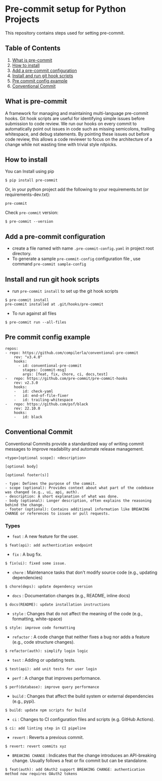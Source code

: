 # Pre-commit setup for Python Projects

This repository contains steps used for setting pre-commit.

## Table of Contents
1. [What is pre-commit](#PreCommitAbout)
2. [How to install](#HowToInstall)
3. [Add a pre-commit configuration](#PreCommitConfiguration)
4. [Install and run git hook scripts](#InstallGitHookScripts)
5. [Pre commit config example](#PreCommitConfigExample)
6. [Conventional Commit](#ConventionalCommits)

## What is pre-commit <a name="PreCommitAbout"></a>
A framework for managing and maintaining multi-language pre-commit hooks.
Git hook scripts are useful for identifying simple issues before submission to code review. We run our hooks on every commit to automatically point out issues in code such as missing semicolons, trailing whitespace, and debug statements. By pointing these issues out before code review, this allows a code reviewer to focus on the architecture of a change while not wasting time with trivial style nitpicks.

## How to install <a name="HowToInstall"></a>
You can Install using pip
```
$ pip install pre-commit
```
Or, in your python project add the following to your requirements.txt (or requirements-dev.txt):
```
pre-commit
```
Check `pre-commit` version:
```
$ pre-commit --version
```

## Add a pre-commit configuration <a name="PreCommitConfiguration"></a>
- create a file named with name `.pre-commit-config.yaml` in project root directory.
- To generate a sample `pre-commit-config` configuration file , use command `pre-commit sample-config`

## Install and run git hook scripts <a name="InstallGitHookScripts"></a>
- run `pre-commit install` to set up the git hook scripts
```
$ pre-commit install
pre-commit installed at .git/hooks/pre-commit
```
- To run against all files
```
$ pre-commit run --all-files
```

## Pre commit config example <a name="PreCommitConfigExample"></a>

```
repos:
- repo: https://github.com/compilerla/conventional-pre-commit
    rev: "v3.4.0"
    hooks:
      - id: conventional-pre-commit
        stages: [commit-msg]
        args: [feat, fix, chore, ci, docs,test]
-   repo: https://github.com/pre-commit/pre-commit-hooks
    rev: v2.3.0
    hooks:
    -   id: check-yaml
    -   id: end-of-file-fixer
    -   id: trailing-whitespace
-   repo: https://github.com/psf/black
    rev: 22.10.0
    hooks:
    -   id: black
```

## Conventional Commit <a name="ConventionalCommits"></a>
Conventional Commits provide a standardized way of writing commit messages to improve readability and automate release management.
```
<type>[optional scope]: <description>

[optional body]

[optional footer(s)]

- type: Defines the purpose of the commit.
- scope (optional): Provides context about what part of the codebase was changed (e.g., ui, api, auth).
- description: A short explanation of what was done.
- body (optional): Longer description, often explains the reasoning behind the change.
- footer (optional): Contains additional information like BREAKING CHANGE or references to issues or pull requests.

```
### Types
* `feat` : A new feature for the user.
```
$ feat(api): add authentication endpoint
```
* `fix` : A bug fix.
```
$ fix(ui): fixed some issue.
```
* `chore` : Maintenance tasks that don't modify source code (e.g., updating dependencies)
```
$ chore(deps): update dependency version
```
* `docs` : Documentation changes (e.g., README, inline docs)
```
$ docs(README): update installation instructions
```
* `style` : Changes that do not affect the meaning of the code (e.g., formatting, white-space)
```
$ style: improve code formatting
```
* `refactor` : A code change that neither fixes a bug nor adds a feature (e.g., code structure changes).
```
$ refactor(auth): simplify login logic
```
* `test` : Adding or updating tests.
```
$ test(api): add unit tests for user login
```
* `perf` : A change that improves performance.
```
$ perf(database): improve query performance
```
* `build` : Changes that affect the build system or external dependencies (e.g., pypi).
```
$ build: update npm scripts for build
```
* `ci` : Changes to CI configuration files and scripts (e.g. GitHub Actions).
```
$ ci: add linting step in CI pipeline
```
* `revert` : Reverts a previous commit.
```
$ revert: revert commits xyz
```
* `BREAKING CHANGE` : Indicates that the change introduces an API-breaking change. Usually follows a feat or fix commit but can be standalone.
```
$ feat(auth): add OAuth2 support BREAKING CHANGE: authentication method now requires OAuth2 tokens
```
